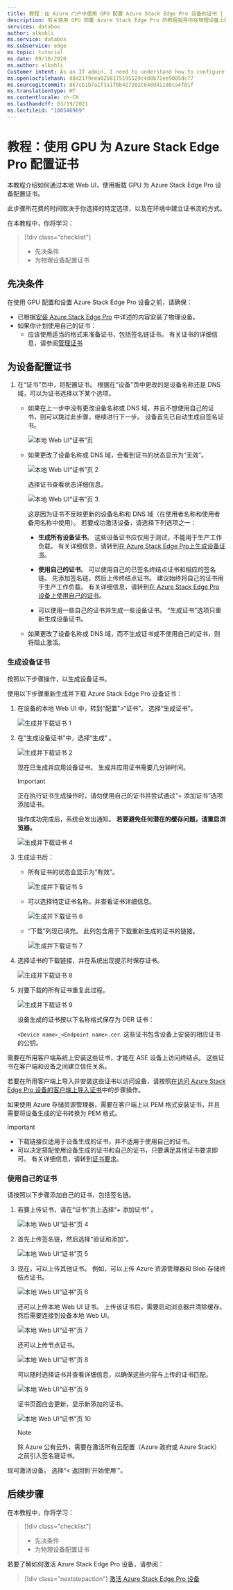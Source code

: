```yaml
---
title: 教程：在 Azure 门户中使用 GPU 配置 Azure Stack Edge Pro 设备的证书 | Microsoft Docs
description: 有关使用 GPU 部署 Azure Stack Edge Pro 的教程指导你在物理设备上配置证书。
services: databox
author: alkohli
ms.service: databox
ms.subservice: edge
ms.topic: tutorial
ms.date: 09/10/2020
ms.author: alkohli
Customer intent: As an IT admin, I need to understand how to configure certificates for Azure Stack Edge Pro so I can use it to transfer data to Azure.
ms.openlocfilehash: d8d21f9eea0258175195529c4d8b72ee9085dc77
ms.sourcegitcommit: 867cb1b7a1f3a1f0b427282c648d411d0ca4f81f
ms.translationtype: HT
ms.contentlocale: zh-CN
ms.lasthandoff: 03/19/2021
ms.locfileid: "100546969"
---
```

# <a name="tutorial-configure-certificates-for-your-azure-stack-edge-pro-with-gpu"></a>教程：使用 GPU 为 Azure Stack Edge Pro 配置证书

本教程介绍如何通过本地 Web UI，使用板载 GPU 为 Azure Stack Edge Pro 设备配置证书。

此步骤所花费的时间取决于你选择的特定选项，以及在环境中建立证书流的方式。

在本教程中，你将学习：

> [!div class="checklist"]
>
> * 先决条件
> * 为物理设备配置证书

## <a name="prerequisites"></a>先决条件

在使用 GPU 配置和设置 Azure Stack Edge Pro 设备之前，请确保：

* 已根据[安装 Azure Stack Edge Pro](azure-stack-edge-gpu-deploy-install.md) 中详述的内容安装了物理设备。
* 如果你计划使用自己的证书：
    - 应该使用适当的格式来准备证书，包括签名链证书。 有关证书的详细信息，请参阅[管理证书](azure-stack-edge-gpu-manage-certificates.md)

<!--    - If your device is deployed in Azure Government or Azure Government Secret or Azure Government top secret cloud and not deployed in Azure public cloud, a signing chain certificate is required before you can activate your device. 
    For details on certificate, go to [Manage certificates](azure-stack-edge-gpu-manage-certificates.md).-->


## <a name="configure-certificates-for-device"></a>为设备配置证书

1. 在“证书”页中，将配置证书。 根据在“设备”页中更改的是设备名称还是 DNS 域，可以为证书选择以下某个选项。

    - 如果在上一步中没有更改设备名称或 DNS 域，并且不想使用自己的证书，则可以跳过此步骤，继续进行下一步。 设备首先已自动生成自签名证书。 

        ![本地 Web UI“证书”页](./media/azure-stack-edge-gpu-deploy-configure-certificates/generate-certificate-2.png)

    - 如果更改了设备名称或 DNS 域，会看到证书的状态显示为“无效”。 

        ![本地 Web UI“证书”页 2](./media/azure-stack-edge-gpu-deploy-configure-certificates/generate-certificate-1.png)    

        选择证书查看状态详细信息。

        ![本地 Web UI“证书”页 3](./media/azure-stack-edge-gpu-deploy-configure-certificates/generate-certificate-1a.png)  

        这是因为证书不反映更新的设备名称和 DNS 域（在使用者名称和使用者备用名称中使用）。 若要成功激活设备，请选择下列选项之一： 
    
        - **生成所有设备证书**。 这些设备证书应仅用于测试，不能用于生产工作负载。 有关详细信息，请转到[在 Azure Stack Edge Pro上生成设备证书](#generate-device-certificates)。

        - **使用自己的证书**。 可以使用自己的已签名终结点证书和相应的签名链。 先添加签名链，然后上传终结点证书。 建议始终将自己的证书用于生产工作负载。 有关详细信息，请转到[在 Azure Stack Edge Pro 设备上使用自己的证书](#bring-your-own-certificates)。
    
        - 可以使用一些自己的证书并生成一些设备证书。 “生成证书”选项只重新生成设备证书。

    - 如果更改了设备名称或 DNS 域，而不生成证书或不使用自己的证书，则将阻止激活。


### <a name="generate-device-certificates"></a>生成设备证书

按照以下步骤操作，以生成设备证书。

使用以下步骤重新生成并下载 Azure Stack Edge Pro 设备证书：

1. 在设备的本地 Web UI 中，转到“配置”>“证书”。 选择“生成证书”。

    ![生成并下载证书 1](./media/azure-stack-edge-gpu-deploy-configure-certificates/generate-certificate-3.png)

2. 在“生成设备证书”中，选择“生成” 。 

    ![生成并下载证书 2](./media/azure-stack-edge-gpu-deploy-configure-certificates/generate-certificate-4.png)

    现在已生成并应用设备证书。 生成并应用证书需要几分钟时间。
    
    > [!IMPORTANT]
    > 正在执行证书生成操作时，请勿使用自己的证书并尝试通过“+ 添加证书”选项添加证书。

    操作成功完成后，系统会发出通知。 **若要避免任何潜在的缓存问题，请重启浏览器。**
    
    ![生成并下载证书 4](./media/azure-stack-edge-gpu-deploy-configure-certificates/generate-certificate-5.png)

3. 生成证书后： 

    - 所有证书的状态会显示为“有效”。 

        ![生成并下载证书 5](./media/azure-stack-edge-gpu-deploy-configure-certificates/generate-certificate-6.png)

    - 可以选择特定证书名称，并查看证书详细信息。 

        ![生成并下载证书 6](./media/azure-stack-edge-gpu-deploy-configure-certificates/generate-certificate-6a.png)

    - “下载”列现已填充。 此列包含用于下载重新生成的证书的链接。 

        ![生成并下载证书 7](./media/azure-stack-edge-gpu-deploy-configure-certificates/generate-certificate-6b.png)


4. 选择证书的下载链接，并在系统出现提示时保存证书。 

    ![生成并下载证书 8](./media/azure-stack-edge-gpu-deploy-configure-certificates/generate-certificate-7.png)

5. 对要下载的所有证书重复此过程。 
    
    ![生成并下载证书 9](./media/azure-stack-edge-gpu-deploy-configure-certificates/generate-certificate-8.png)

    设备生成的证书按以下名称格式保存为 DER 证书： 

    `<Device name>_<Endpoint name>.cer`. 这些证书包含设备上安装的相应证书的公钥。 

需要在所用客户端系统上安装这些证书，才能在 ASE 设备上访问终结点。 这些证书在客户端和设备之间建立信任关系。

若要在所用客户端上导入并安装这些证书以访问设备，请按照[在访问 Azure Stack Edge Pro 设备的客户端上导入证书](azure-stack-edge-gpu-manage-certificates.md#import-certificates-on-the-client-accessing-the-device)中的步骤操作。 

如果使用 Azure 存储资源管理器，需要在客户端上以 PEM 格式安装证书，并且需要将设备生成的证书转换为 PEM 格式。 

> [!IMPORTANT]
> - 下载链接仅适用于设备生成的证书，并不适用于使用自己的证书。
> - 可以决定搭配使用设备生成的证书和自己的证书，只要满足其他证书要求即可。 有关详细信息，请转到[证书要求](azure-stack-edge-gpu-certificate-requirements.md)。
    

### <a name="bring-your-own-certificates"></a>使用自己的证书

请按照以下步骤添加自己的证书，包括签名链。

1. 若要上传证书，请在“证书”页上选择“+ 添加证书” 。

    ![本地 Web UI“证书”页 4](./media/azure-stack-edge-gpu-deploy-configure-certificates/add-certificate-1.png)

2. 首先上传签名链，然后选择“验证和添加”。

    ![本地 Web UI“证书”页 5](./media/azure-stack-edge-gpu-deploy-configure-certificates/add-certificate-2.png)

3. 现在，可以上传其他证书。 例如，可以上传 Azure 资源管理器和 Blob 存储终结点证书。

    ![本地 Web UI“证书”页 6](./media/azure-stack-edge-gpu-deploy-configure-certificates/add-certificate-3.png)

    还可以上传本地 Web UI 证书。 上传该证书后，需要启动浏览器并清除缓存。 然后需要连接到设备本地 Web UI。  

    ![本地 Web UI“证书”页 7](./media/azure-stack-edge-gpu-deploy-configure-certificates/add-certificate-5.png)

    还可以上传节点证书。

    ![本地 Web UI“证书”页 8](./media/azure-stack-edge-gpu-deploy-configure-certificates/add-certificate-4.png)

    可以随时选择证书并查看详细信息，以确保这些内容与上传的证书匹配。

    ![本地 Web UI“证书”页 9](./media/azure-stack-edge-gpu-deploy-configure-certificates/add-certificate-6.png)

    证书页面应会更新，显示新添加的证书。

    ![本地 Web UI“证书”页 10](./media/azure-stack-edge-gpu-deploy-configure-certificates/add-certificate-7.png)  

    > [!NOTE]
    > 除 Azure 公有云外，需要在激活所有云配置（Azure 政府或 Azure Stack）之前引入签名链证书。


现可激活设备。 选择“< 返回到‘开始使用’”。


## <a name="next-steps"></a>后续步骤

在本教程中，你将学习：

> [!div class="checklist"]
>
> * 先决条件
> * 为物理设备配置证书

若要了解如何激活 Azure Stack Edge Pro 设备，请参阅：

> [!div class="nextstepaction"]
> [激活 Azure Stack Edge Pro 设备](./azure-stack-edge-gpu-deploy-activate.md)
